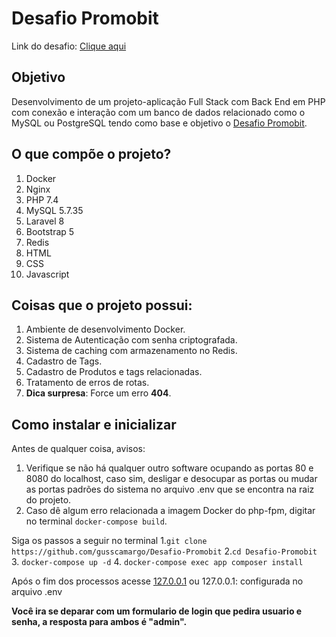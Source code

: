 [URL_DESAFIO]:https://github.com/Promobit/teste-cadastro-produtos
[Desafio Promobit]:https://github.com/Promobit/teste-cadastro-produtos
[Clique aqui]:https://github.com/Promobit/teste-cadastro-produtos

# Desafio Promobit

Link do desafio: [Clique aqui]

## Objetivo
Desenvolvimento de um projeto-aplicação Full Stack com Back End em PHP com conexão e interação com um banco de dados relacionado como o MySQL ou PostgreSQL tendo como base e objetivo o [Desafio Promobit].

## O que compõe o projeto?
1.  Docker
2. Nginx
3.  PHP 7.4
4. MySQL 5.7.35
5. Laravel 8
6. Bootstrap 5
7. Redis
8. HTML
9. CSS
10. Javascript 

## Coisas que o projeto possui:

1. Ambiente de desenvolvimento Docker.
2. Sistema de Autenticação com senha criptografada.
3. Sistema de caching com armazenamento no Redis.
4. Cadastro de Tags.
5. Cadastro de Produtos e tags relacionadas.
6. Tratamento de erros de rotas.
7. **Dica surpresa**: Force um erro **404**. 

## Como instalar e inicializar
Antes de qualquer coisa, avisos:
1. Verifique se não há qualquer outro software ocupando as portas 80 e 8080 do localhost, caso sim, desligar e desocupar as portas ou mudar as portas padrões do sistema  no arquivo .env que se encontra na raiz do projeto.
2. Caso dê algum erro relacionada a imagem Docker do php-fpm, digitar no terminal `docker-compose build`.

Siga os passos a seguir no terminal
1.`git clone https://github.com/gusscamargo/Desafio-Promobit`
2.`cd Desafio-Promobit`
3. `docker-compose up -d`
4. `docker-compose exec app composer install`

Após o fim dos processos acesse [127.0.0.1](http://127.0.0.1/) ou 127.0.0.1:<NGINX> configurada no arquivo .env

**Você ira se deparar com um formulario de login que pedira usuario e senha, a resposta para ambos é "admin".**
